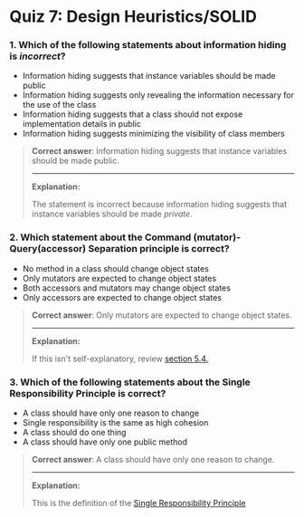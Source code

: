 # Quiz 7: Design Heuristics/SOLID

### 1. Which of the following statements about information hiding is *incorrect*?

  - Information hiding suggests that instance variables should be made public
  - Information hiding suggests only revealing the information necessary for the use of the class
  - Information hiding suggests that a class should not expose implementation details in public
  - Information hiding suggests minimizing the visibility of class members

> **Correct answer**: Information hiding suggests that instance variables should be made public.
>
> ---
>
> **Explanation:**
>
> The statement is incorrect because information hiding suggests that instance variables should be made *private*.

### 2. Which statement about the Command (mutator)-Query(accessor) Separation principle is correct?

  - No method in a class should change object states
  - Only mutators are expected to change object states
  - Both accessors and mutators may change object states
  - Only accessors are expected to change object states

> **Correct answer**: Only mutators are expected to change object states.
>
> ---
>
> **Explanation:**
>
> If this isn't self-explanatory, review [section 5.4.](../5/5.4.md#accessors-and-mutators)

### 3. Which of the following statements about the Single Responsibility Principle is correct?

  - A class should have only one reason to change
  - Single responsibility is the same as high cohesion
  - A class should do one thing
  - A class should have only one public method

> **Correct answer**:  A class should have only one reason to change.
>
> ---
>
> **Explanation:**
>
> This is the definition of the [Single Responsibility Principle](/5/5.5.md#single-responsibility-principle)